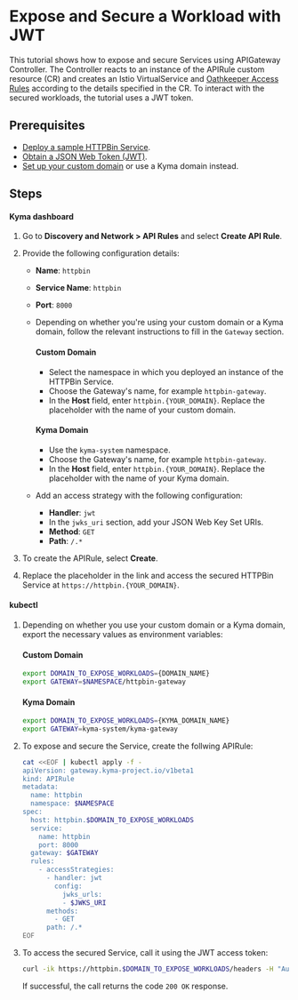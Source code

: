 # Expose and Secure a Workload with JWT

This tutorial shows how to expose and secure Services using APIGateway Controller. The Controller reacts to an instance of the APIRule custom resource (CR) and creates an Istio VirtualService and [Oathkeeper Access Rules](https://www.ory.sh/docs/oathkeeper/api-access-rules) according to the details specified in the CR. To interact with the secured workloads, the tutorial uses a JWT token.

## Prerequisites

* [Deploy a sample HTTPBin Service](../01-00-create-workload.md).
* [Obtain a JSON Web Token (JWT)](./01-51-get-jwt.md).
* [Set up your custom domain](../01-10-setup-custom-domain-for-workload.md) or use a Kyma domain instead.

## Steps

<!-- tabs:start -->
#### **Kyma dashboard**

1. Go to **Discovery and Network > API Rules** and select **Create API Rule**. 
2. Provide the following configuration details:
    - **Name**: `httpbin`
    - **Service Name**: `httpbin`
    - **Port**: `8000`
    - Depending on whether you're using your custom domain or a Kyma domain, follow the relevant instructions to fill in the `Gateway` section.
      <!-- tabs:start -->
      #### **Custom Domain**
      - Select the namespace in which you deployed an instance of the HTTPBin Service. 
      - Choose the Gateway's name, for example `httpbin-gateway`. 
      - In the **Host** field, enter `httpbin.{YOUR_DOMAIN}`. Replace the placeholder with the name of your custom domain.

      #### **Kyma Domain**
      - Use the `kyma-system` namespace.
      - Choose the Gateway's name, for example `httpbin-gateway`.
      - In the **Host** field, enter `httpbin.{YOUR_DOMAIN}`. Replace the placeholder with the name of your Kyma domain.
        <!-- tabs:end -->
    - Add an access strategy with the following configuration:
      - **Handler**: `jwt`
      - In the `jwks_uri` section, add your JSON Web Key Set URIs.
      - **Method**: `GET`
      - **Path**: `/.*`

3. To create the APIRule, select **Create**.  
4. Replace the placeholder in the link and access the secured HTTPBin Service at `https://httpbin.{YOUR_DOMAIN}`.

#### **kubectl**

1. Depending on whether you use your custom domain or a Kyma domain, export the necessary values as environment variables:
  
    <!-- tabs:start -->
    #### **Custom Domain**
        
    ```bash
    export DOMAIN_TO_EXPOSE_WORKLOADS={DOMAIN_NAME}
    export GATEWAY=$NAMESPACE/httpbin-gateway
    ```
    #### **Kyma Domain**

    ```bash
    export DOMAIN_TO_EXPOSE_WORKLOADS={KYMA_DOMAIN_NAME}
    export GATEWAY=kyma-system/kyma-gateway
    ```
    <!-- tabs:end --> 

2. To expose and secure the Service, create the follwing APIRule:
    
    ```bash
    cat <<EOF | kubectl apply -f -
    apiVersion: gateway.kyma-project.io/v1beta1
    kind: APIRule
    metadata:
      name: httpbin
      namespace: $NAMESPACE
    spec:
      host: httpbin.$DOMAIN_TO_EXPOSE_WORKLOADS   
      service:
        name: httpbin
        port: 8000
      gateway: $GATEWAY
      rules:
        - accessStrategies:
          - handler: jwt
            config:
              jwks_urls:
              - $JWKS_URI
          methods:
            - GET
          path: /.*
    EOF
    ```

3. To access the secured Service, call it using the JWT access token:

    ```bash
    curl -ik https://httpbin.$DOMAIN_TO_EXPOSE_WORKLOADS/headers -H "Authorization: Bearer $ACCESS_TOKEN"
    ```

    If successful, the call returns the code `200 OK` response.

<!-- tabs:end -->
